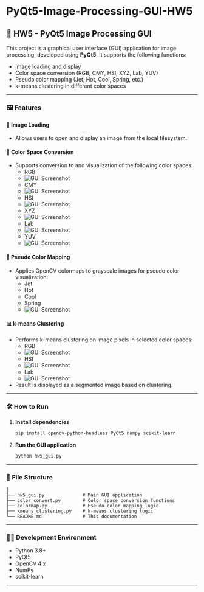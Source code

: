 # PyQt5-Image-Processing-GUI-HW5

## 📌 HW5 - PyQt5 Image Processing GUI

This project is a graphical user interface (GUI) application for image processing, developed using **PyQt5**. It supports the following functions:

- Image loading and display  
- Color space conversion (RGB, CMY, HSI, XYZ, Lab, YUV)  
- Pseudo color mapping (Jet, Hot, Cool, Spring, etc.)  
- k-means clustering in different color spaces  

---

### 🖼 Features

#### 📁 Image Loading  
- Allows users to open and display an image from the local filesystem.

#### 🎨 Color Space Conversion  
- Supports conversion to and visualization of the following color spaces:
  - RGB
  - ![GUI Screenshot](RGB.png)
  - CMY
  - ![GUI Screenshot](CMY.png)
  - HSI
  - ![GUI Screenshot](HSI.png)
  - XYZ
  - ![GUI Screenshot](XYZ.png)
  - Lab
  - ![GUI Screenshot](Lab.png)
  - YUV
  - ![GUI Screenshot](YUV.png)

#### 🌈 Pseudo Color Mapping  
- Applies OpenCV colormaps to grayscale images for pseudo color visualization:
  - Jet
  - Hot
  - Cool
  - Spring
  - ![GUI Screenshot](Pseudo_Image.png)


#### 📊 k-means Clustering  
- Performs k-means clustering on image pixels in selected color spaces:
  - RGB
  - ![GUI Screenshot](k_means_RGB.png)
  - HSI
  - ![GUI Screenshot](k_means_HSI.png)
  - Lab
  - ![GUI Screenshot](k_means_Lab.png)
- Result is displayed as a segmented image based on clustering.

---

### 🛠 How to Run

1. **Install dependencies**  
   ```bash
   pip install opencv-python-headless PyQt5 numpy scikit-learn
   ```

2. **Run the GUI application**  
   ```bash
   python hw5_gui.py
   ```

---

### 📂 File Structure

```
│
├── hw5_gui.py              # Main GUI application
├── color_convert.py        # Color space conversion functions
├── colormap.py             # Pseudo color mapping logic
├── kmeans_clustering.py    # k-means clustering logic
└── README.md               # This documentation
```

---

### 🧑‍💻 Development Environment

- Python 3.8+
- PyQt5
- OpenCV 4.x
- NumPy
- scikit-learn

---
